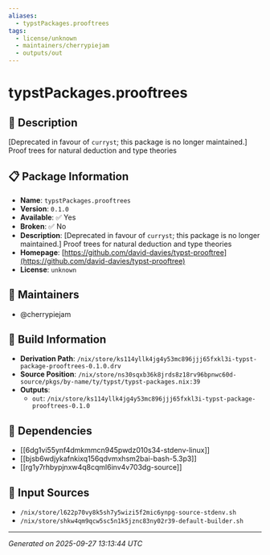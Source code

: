 ```yaml
---
aliases:
  - typstPackages.prooftrees
tags:
  - license/unknown
  - maintainers/cherrypiejam
  - outputs/out
---
```


# typstPackages.prooftrees

## 📝 Description

[Deprecated in favour of `curryst`; this package is no longer maintained.] Proof trees for natural deduction and type theories

## 📋 Package Information

- **Name**: `typstPackages.prooftrees`
- **Version**: `0.1.0`
- **Available**: ✅ Yes
- **Broken**: ✅ No
- **Description**: [Deprecated in favour of `curryst`; this package is no longer maintained.] Proof trees for natural deduction and type theories
- **Homepage**: [https://github.com/david-davies/typst-prooftree](https://github.com/david-davies/typst-prooftree)
- **License**: `unknown`
## 👥 Maintainers

- @cherrypiejam


## 🔧 Build Information

- **Derivation Path**: `/nix/store/ks114yllk4jg4y53mc896jjj65fxkl3i-typst-package-prooftrees-0.1.0.drv`
- **Source Position**: `/nix/store/ns30sqxb36k8jrds8z18rv96bpnwc60d-source/pkgs/by-name/ty/typst/typst-packages.nix:39`
- **Outputs**:
  - `out`:  `/nix/store/ks114yllk4jg4y53mc896jjj65fxkl3i-typst-package-prooftrees-0.1.0`

## 🔗 Dependencies

- [[6dg1vi55ynf4dmkmmcn945pwdz010s34-stdenv-linux]]
- [[bjsb6wdjykafnkixq156qdvmxhsm2bai-bash-5.3p3]]
- [[rg1y7rhbypjnxw4q8cqml6inv4v703dg-source]]

## 📁 Input Sources

- `/nix/store/l622p70vy8k5sh7y5wizi5f2mic6ynpg-source-stdenv.sh`
- `/nix/store/shkw4qm9qcw5sc5n1k5jznc83ny02r39-default-builder.sh`

---
*Generated on 2025-09-27 13:13:44 UTC*
